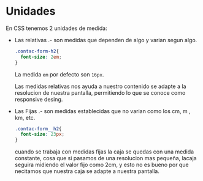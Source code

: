 # Unidades

En CSS tenemos 2 unidades de medida:

* Las relativas .- son medidas que dependen de algo y varian segun algo.

  ```css
  .contac-form-h2{
  	font-size: 2em;
  }
  ```

  La medida `em` por defecto son `16px`.

  Las medidas relativas nos ayuda a nuestro contenido se adapte a la resolucion de nuestra pantalla, permitiendo lo que se conoce como responsive desing.
* Las Fijas .- son medidas establecidas que no varian como los cm, m , km, etc.

  ```css
  .contac-form__h2{
  	font-size: 23px;
  }
  ```

  cuando se trabaja con medidas fijas la caja se quedas con una medida constante, cosa que si pasamos de una resolucion mas pequeña, lacaja seguira midiendo el valor fijo como 2cm, y esto no es bueno por que necitamos que nuestra caja se adapte a nuestra pantalla.
